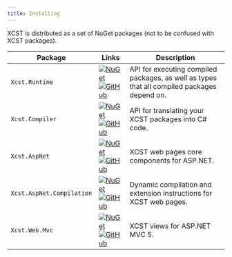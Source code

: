 ```yaml
---
title: Installing
---
```

XCST is distributed as a set of NuGet packages (not to be confused with XCST packages).

Package | Links | Description
------- | ----- | -----------
`Xcst.Runtime` | [![NuGet](https://img.shields.io/nuget/v/Xcst.Runtime.svg)](https://www.nuget.org/packages/Xcst.Runtime)<br>[![GitHub](https://img.shields.io/github/stars/maxtoroq/XCST.svg?style=social&label=Star)](https://github.com/maxtoroq/XCST) | API for executing compiled packages, as well as types that all compiled packages depend on.
`Xcst.Compiler` | [![NuGet](https://img.shields.io/nuget/v/Xcst.Compiler.svg)](https://www.nuget.org/packages/Xcst.Compiler)<br>[![GitHub](https://img.shields.io/github/stars/maxtoroq/XCST.svg?style=social&label=Star)](https://github.com/maxtoroq/XCST) | API for translating your XCST packages into C# code.
`Xcst.AspNet` | [![NuGet](https://img.shields.io/nuget/v/Xcst.AspNet.svg)](https://www.nuget.org/packages/Xcst.AspNet)<br>[![GitHub](https://img.shields.io/github/stars/maxtoroq/XCST-a.svg?style=social&label=Star)](https://github.com/maxtoroq/XCST-a) | XCST web pages core components for ASP.NET.
`Xcst.AspNet.Compilation` | [![NuGet](https://img.shields.io/nuget/v/Xcst.AspNet.Compilation.svg)](https://www.nuget.org/packages/Xcst.AspNet.Compilation)<br>[![GitHub](https://img.shields.io/github/stars/maxtoroq/XCST-a.svg?style=social&label=Star)](https://github.com/maxtoroq/XCST-a) | Dynamic compilation and extension instructions for XCST web pages.
`Xcst.Web.Mvc` | [![NuGet](https://img.shields.io/nuget/v/Xcst.Web.Mvc.svg)](https://www.nuget.org/packages/Xcst.Web.Mvc)<br>[![GitHub](https://img.shields.io/github/stars/maxtoroq/XCST-a.svg?style=social&label=Star)](https://github.com/maxtoroq/XCST-a) | XCST views for ASP.NET MVC 5.
